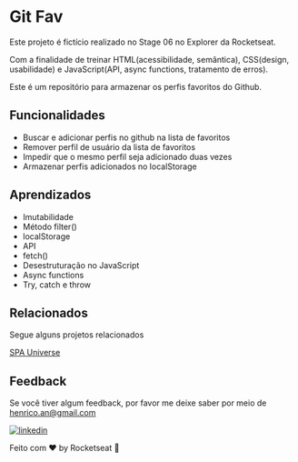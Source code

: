 
# Git Fav

Este projeto é fictício realizado no Stage 06 no Explorer da Rocketseat.

Com a finalidade de treinar HTML(acessibilidade, semântica), CSS(design, usabilidade) e JavaScript(API, async functions, tratamento de erros).

Este é um repositório para armazenar os perfis favoritos do Github.

## Funcionalidades

- Buscar e adicionar perfis no github na lista de favoritos
- Remover perfil de usuário da lista de favoritos
- Impedir que o mesmo perfil seja adicionado duas vezes
- Armazenar perfis adicionados no localStorage


## Aprendizados

- Imutabilidade
- Método filter()
- localStorage
- API
- fetch()
- Desestruturação no JavaScript
- Async functions
- Try, catch e throw

## Relacionados

Segue alguns projetos relacionados

[SPA Universe](https://github.com/HenricoAngolera/SPAuniverse)




## Feedback

Se você tiver algum feedback, por favor me deixe saber por meio de henrico.an@gmail.com

[![linkedin](https://img.shields.io/badge/linkedin-0A66C2?style=for-the-badge&logo=linkedin&logoColor=white)](https://www.linkedin.com/in/henrico-angolera-b89515243)

Feito com ♥ by Rocketseat 👋

